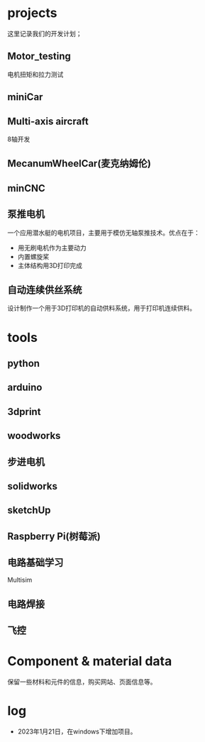 
# projects

这里记录我们的开发计划；

## Motor_testing

电机扭矩和拉力测试

## miniCar



## Multi-axis aircraft

8轴开发

## MecanumWheelCar(麦克纳姆伦)

## minCNC

## 泵推电机

一个应用潜水艇的电机项目，主要用于模仿无轴泵推技术。优点在于：
- 用无刷电机作为主要动力
- 内置螺旋桨
- 主体结构用3D打印完成

## 自动连续供丝系统

设计制作一个用于3D打印机的自动供料系统，用于打印机连续供料。

# tools

## python

## arduino

## 3dprint



## woodworks

## 步进电机

## solidworks

## sketchUp

## Raspberry Pi(树莓派)

## 电路基础学习

Multisim

## 电路焊接

## 飞控


# Component & material data

保留一些材料和元件的信息，购买网站、页面信息等。



# log

- 2023年1月21日，在windows下增加项目。
